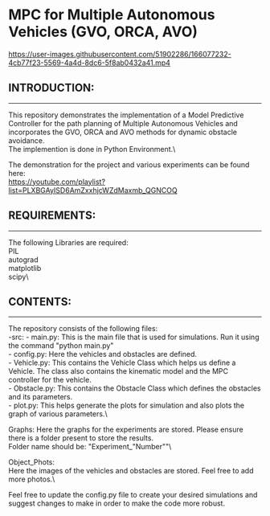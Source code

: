 # MPC for Multiple Autonomous Vehicles (GVO, ORCA, AVO)


https://user-images.githubusercontent.com/51902286/166077232-4cb77f23-5569-4a4d-8dc6-5f8ab0432a41.mp4

## INTRODUCTION:
------------------------
This repository demonstrates the implementation of a Model Predictive Controller for the path planning of Multiple Autonomous Vehicles and incorporates the GVO, ORCA and AVO methods for dynamic obstacle avoidance.\
The implemention is done in Python Environment.\

The demonstration for the project and various experiments can be found here:\
https://youtube.com/playlist?list=PLXBGAyISD6AmZxxhjcWZdMaxmb_QGNCOQ

## REQUIREMENTS:
------------------------
The following Libraries are required:\
PIL\
autograd\
matplotlib\
scipy\

## CONTENTS:
------------------------
The repository consists of the following files:\
-src:
    - main.py: This is the main file that is used for simulations. Run it using the command "python main.py"\
    - config.py: Here the vehicles and obstacles are defined.\
    - Vehicle.py: This contains the Vehicle Class which helps us define a Vehicle. The class also contains the kinematic model and the MPC controller for the vehicle.\
    - Obstacle.py: This contains the Obstacle Class which defines the obstacles and its parameters.\
    - plot.py: This helps generate the plots for simulation and also plots the graph of various parameters.\

Graphs:
    Here the graphs for the experiments are stored. Please ensure there is a folder present to store the results.\
    Folder name should be: "Experiment_"Number""\

Object_Phots:\
    Here the images of the vehicles and obstacles are stored. Feel free to add more photos.\


Feel free to update the config.py file to create your desired simulations and suggest changes to make in order to make the code more robust.


